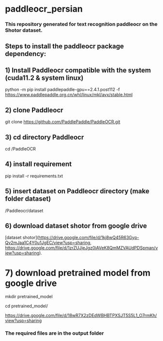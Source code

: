 # paddleocr_persian

### This repository generated for text recognition paddleocr on the Shotor dataset.


## Steps to install the paddleocr package dependency:


## 1) Install Paddleocr compatible with the system (cuda11.2 & system linux)

python -m pip install paddlepaddle-gpu==2.4.1.post112 -f https://www.paddlepaddle.org.cn/whl/linux/mkl/avx/stable.html

## 2) clone Paddleocr

git clone https://github.com/PaddlePaddle/PaddleOCR.git

## 3) cd directory Paddleocr

cd /PaddleOCR

## 4) install requirement

pip install -r requirements.txt

## 5) insert dataset on Paddleocr directory (make folder dataset)

/Paddleocr/dataset


## 6) download dataset shotor from google drive 

[dataset shotor](https://drive.google.com/file/d/1kj8wQ45R63Gyp-Qv2mJaa1C4Y0u1JgEC/view?usp=sharing, https://drive.google.com/file/d/1zrZUJjeJgz0iAVeK8QmMZVAUdPDSpman/view?usp=sharing).

# 7) download pretrained model from google drive

mkdir pretrained_model

cd pretrained_model/

https://drive.google.com/file/d/18wR7X2zDEdWBHBTPXSJT5S5L1_O7rmKh/view?usp=sharing

### The required files are in the output folder
